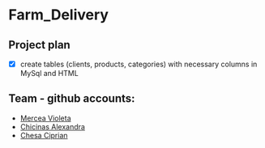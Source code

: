 # Farm_Delivery

## Project plan 

- [x] create tables (clients, products, categories) with necessary columns in MySql and HTML

## Team - github accounts:

- [Mercea Violeta](https://github.com/vmercea)
- [Chicinas Alexandra](https://github.com/alexandraschicinas)
- [Chesa Ciprian](https://github.com/ciprianchesa)